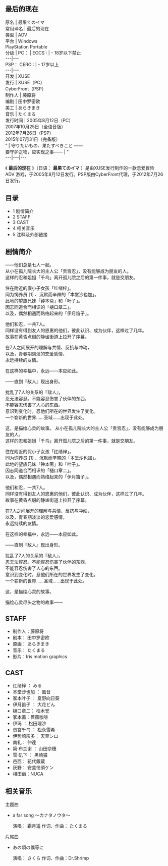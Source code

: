 最后的现在  
---  
原名  |  最果てのイマ   
常用译名  |  最后的现在   
类型  |  ADV   
平台  |  Windows   
PlayStation Portable  
分级  |  PC：  |  EOCS  :  |  \- 18岁以下禁止   
---|---  
PSP：  CERO  :  |  \- 17岁以上   
---|---  
开发  |  XUSE   
发行  |  XUSE（PC）   
CyberFront（PSP）  
制作人  |  藤原将   
编剧  |  田中罗密欧   
美工  |  あらきまき   
音乐  |  たくまる   
发行时间  |  2005年8月12日（PC）   
2007年10月25日（全语音版）  
2012年7月26日（PSP）  
2015年07月31日（完备版）  
“  |  守りたいもの、果たすべきこと  ——    
要守护之物，应实现之事——  |  ”   
---|---|---  
  
《 **最后的现在** 》（日语：  **最果てのイマ** ）是由XUSE发行制作的一款恋爱冒险  ADV
游戏，于2005年8月12日发行。PSP版由CyberFront代理，于2012年7月26日发行。

##  目录

  * 1  剧情简介 
  * 2  STAFF 
  * 3  CAST 
  * 4  相关音乐 
  * 5  注释及外部链接 

##  剧情简介

——他们总是七人一起。  
从小在孤儿院长大的主人公「贵宫忍」，没有能够成为朋友的人。  
这样的忍和姐姐「千鸟」离开孤儿院之后的第一件事，就是交朋友。  
  
住在附近的假小子女孩「红绪梓」。  
同为饲养员  [1]  、沉默而辛辣的「本堂沙也加」。  
此地的望族兄妹「钟本斋」和「叶子」。  
因志同道合而相识的「樋口章二」。  
以及，偶然相遇而熟络起来的「伊月笛子」。  
  
他们和忍，一共7人。  
同样没有得到友人的恩惠的他们，彼此认识、成为伙伴，这样过了几年。  
故事在黄昏点缀的静谧街道上拉开了序幕。  
  
在7人之间展开的理解与共情、反抗与冲动，  
以及，青春期淡淡的恋爱感情，  
永远持续的友情。  
  
在这样的幸福中，永远——本应如此。  
  
——直到『敌人』现出身形。  
  
扰乱了7人的关系的『敌人』，  
忍无法容忍。不能容忍伤害了伙伴的东西，  
不能容忍伤害了人心的东西。  
意识到变化时，忍他们所在的世界发生了变化。  
一个崭新的世界……圣域……出现于此处。  
  
这，是描绘心灵的故事。  从小在孤儿院长大的主人公「贵宫忍」，没有能够成为朋友的人。  
这样的忍和姐姐「千鸟」离开孤儿院之后的第一件事，就是交朋友。  
  
住在附近的假小子女孩「红绪梓」。  
同为饲养员  [1]  、沉默而辛辣的「本堂沙也加」。  
此地的望族兄妹「钟本斋」和「叶子」。  
因志同道合而相识的「樋口章二」。  
以及，偶然相遇而熟络起来的「伊月笛子」。  
  
他们和忍，一共7人。  
同样没有得到友人的恩惠的他们，彼此认识、成为伙伴，这样过了几年。  
故事在黄昏点缀的静谧街道上拉开了序幕。  
  
在7人之间展开的理解与共情、反抗与冲动，  
以及，青春期淡淡的恋爱感情，  
永远持续的友情。  
  
在这样的幸福中，永远——本应如此。  
  
——直到『敌人』现出身形。  
  
扰乱了7人的关系的『敌人』，  
忍无法容忍。不能容忍伤害了伙伴的东西，  
不能容忍伤害了人心的东西。  
意识到变化时，忍他们所在的世界发生了变化。  
一个崭新的世界……圣域……出现于此处。  
  
这，是描绘心灵的故事。  
  
描绘心灵尽头之物的故事——

##  STAFF

  * 制作人：藤原将 
  * 剧本：  田中罗密欧 
  * 原画：  あらきまき 
  * 音乐：  たくまる 
  * 影片：Iris motion graphics 

##  CAST

  * 红绪梓  ：  みる 
  * 本堂沙也加  ：  風音 
  * 冢本叶子  ：  夏野向日葵 
  * 伊月笛子  ：  大花どん 
  * 樋口章二：  柏木誉 
  * 冢本斋：蔷薇咖啡 
  * 伊玛  ：  松田理沙 
  * 贵宫千鸟  ：  松永雪希 
  * 伊势崎宗多：  天草シロ 
  * 南礼：  仲達 
  * 简·布兰谢  ：  山田奈穗 
  * 雪·矶下  ：  黒崎猫 
  * 邑西：  花代銀蔵 
  * 灰野：  安芸怜須ケン 
  * 相田幽：NUCA 

##  相关音乐

主题曲

  * a far song ～カナタノウタ～ 

     演唱：  霜月遥 
     作词、作曲：  たくまる 

片尾曲

  * あの頃の僕等に 

     演唱：  さくら 
     作词、作曲：Dr.Shrimp 